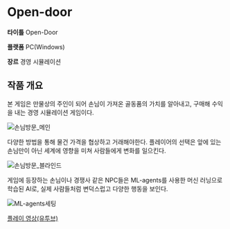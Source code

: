 # Open-door
**타이틀**  Open-Door  

**플랫폼**  PC(Windows)  

**장르**  경영 시뮬레이션   
   
   
   
## 작품 개요

본 게임은 만물상의 주인이 되어 손님이 가져온 골동품의 가치를 알아내고, 구매해 수익을 내는 경영 시뮬레이션 게임이다.

![손님방문_메인](https://user-images.githubusercontent.com/26243630/99917435-a513b600-2d53-11eb-90ac-8b6c2cfe92a8.png)

다양한 방법을 통해 물건 가격을 협상하고 거래해야한다. 플레이어의 선택은 앞에 있는 손님만이 아닌 세계에 영향을 미쳐 사람들에게 변화를 일으킨다.

![손님방문_블라인드](https://user-images.githubusercontent.com/26243630/99917440-a7761000-2d53-11eb-9b06-e081c7630c1c.png)

게임에 등장하는 손님이나 경쟁사 같은 NPC들은 ML-agents를 사용한 머신 러닝으로 학습된 AI로, 실제 사람들처럼 변덕스럽고 다양한 행동을 보인다.

![ML-agents세팅](https://user-images.githubusercontent.com/26243630/99917442-ae9d1e00-2d53-11eb-92ae-74cebd2a9d41.png)



[플레이 영상(유투브)](https://youtu.be/eKVZF-vs8QA)
